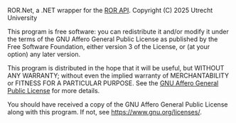 ROR.Net, a .NET wrapper for the [ROR API](https://ror.readme.io/).
Copyright (C) 2025  Utrecht University

This program is free software: you can redistribute it and/or modify
it under the terms of the GNU Affero General Public License as
published by the Free Software Foundation, either version 3 of the
License, or (at your option) any later version.

This program is distributed in the hope that it will be useful,
but WITHOUT ANY WARRANTY; without even the implied warranty of
MERCHANTABILITY or FITNESS FOR A PARTICULAR PURPOSE. See the
[GNU Affero General Public License](./agpl-3.0.txt) for more details.

You should have received a copy of the GNU Affero General Public License
along with this program.  If not, see <https://www.gnu.org/licenses/>.